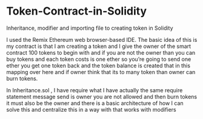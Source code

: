 # Token-Contract-in-Solidity
Inheritance, modifier and importing file to creating token in Solidity

I used the Remix Ethereum web browser-based IDE.
The basic idea of this is my contract is that I am creating a token and I give the owner of the smart contract 100 tokens to begin with and if you are not the owner than you can buy tokens and each token costs is one ether so you’re going to send one ether you get one token back and the token balance is created that in this mapping over here and if owner think that its to many token than owner can burn tokens. 

In Inheritance.sol , I have require what I have actually the same require statement message send is owner you are not allowed and then burn tokens it must also be the owner and there is a basic architecture of how I can solve this and centralize this in a way with that works with modifiers


